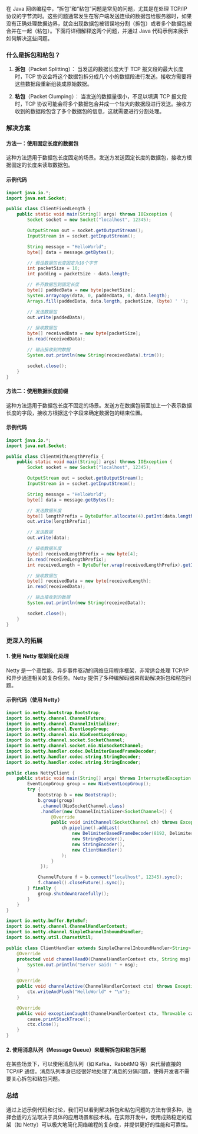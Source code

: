 在 Java 网络编程中，“拆包”和“粘包”问题是常见的问题，尤其是在处理 TCP/IP 协议的字节流时。这些问题通常发生在客户端发送连续的数据包给服务器时，如果没有正确处理数据边界，就会出现数据包被错误地分割（拆包）或者多个数据包被合并在一起（粘包）。下面将详细解释这两个问题，并通过 Java 代码示例来展示如何解决这些问题。

### 什么是拆包和粘包？

1. **拆包**（Packet Splitting）：
   当发送的数据长度大于 TCP 报文段的最大长度时，TCP 协议会将这个数据包拆分成几个小的数据段进行发送。接收方需要将这些数据段重新组装成原始数据。

2. **粘包**（Packet Clumping）：
   当发送的数据量很小，不足以填满 TCP 报文段时，TCP 协议可能会将多个数据包合并成一个较大的数据段进行发送。接收方收到的数据段包含了多个数据包的信息，这就需要进行分割处理。

### 解决方案

#### 方法一：使用固定长度的数据包

这种方法适用于数据包长度固定的场景。发送方发送固定长度的数据包，接收方根据固定的长度来读取数据包。

#### 示例代码

```java
import java.io.*;
import java.net.Socket;

public class ClientFixedLength {
    public static void main(String[] args) throws IOException {
        Socket socket = new Socket("localhost", 12345);

        OutputStream out = socket.getOutputStream();
        InputStream in = socket.getInputStream();

        String message = "HelloWorld";
        byte[] data = message.getBytes();

        // 假设数据包长度固定为10个字节
        int packetSize = 10;
        int padding = packetSize - data.length;

        // 补齐数据包到固定长度
        byte[] paddedData = new byte[packetSize];
        System.arraycopy(data, 0, paddedData, 0, data.length);
        Arrays.fill(paddedData, data.length, packetSize, (byte) ' ');

        // 发送数据包
        out.write(paddedData);

        // 接收数据包
        byte[] receivedData = new byte[packetSize];
        in.read(receivedData);

        // 输出接收到的数据
        System.out.println(new String(receivedData).trim());

        socket.close();
    }
}
```

#### 方法二：使用数据长度前缀

这种方法适用于数据包长度不固定的场景。发送方在数据包前面加上一个表示数据长度的字段，接收方根据这个字段来确定数据包的结束位置。

#### 示例代码

```java
import java.io.*;
import java.net.Socket;

public class ClientWithLengthPrefix {
    public static void main(String[] args) throws IOException {
        Socket socket = new Socket("localhost", 12345);

        OutputStream out = socket.getOutputStream();
        InputStream in = socket.getInputStream();

        String message = "HelloWorld";
        byte[] data = message.getBytes();

        // 发送数据长度
        byte[] lengthPrefix = ByteBuffer.allocate(4).putInt(data.length).array();
        out.write(lengthPrefix);

        // 发送数据
        out.write(data);

        // 接收数据长度
        byte[] receivedLengthPrefix = new byte[4];
        in.read(receivedLengthPrefix);
        int receivedLength = ByteBuffer.wrap(receivedLengthPrefix).getInt();

        // 接收数据包
        byte[] receivedData = new byte[receivedLength];
        in.read(receivedData);

        // 输出接收到的数据
        System.out.println(new String(receivedData));

        socket.close();
    }
}
```

### 更深入的拓展

#### 1. 使用 Netty 框架简化处理

Netty 是一个高性能、异步事件驱动的网络应用程序框架，非常适合处理 TCP/IP 和异步通道相关的复杂任务。Netty 提供了多种编解码器来帮助解决拆包和粘包问题。

#### 示例代码（使用 Netty）

```java
import io.netty.bootstrap.Bootstrap;
import io.netty.channel.ChannelFuture;
import io.netty.channel.ChannelInitializer;
import io.netty.channel.EventLoopGroup;
import io.netty.channel.nio.NioEventLoopGroup;
import io.netty.channel.socket.SocketChannel;
import io.netty.channel.socket.nio.NioSocketChannel;
import io.netty.handler.codec.DelimiterBasedFrameDecoder;
import io.netty.handler.codec.string.StringDecoder;
import io.netty.handler.codec.string.StringEncoder;

public class NettyClient {
    public static void main(String[] args) throws InterruptedException {
        EventLoopGroup group = new NioEventLoopGroup();
        try {
            Bootstrap b = new Bootstrap();
            b.group(group)
             .channel(NioSocketChannel.class)
             .handler(new ChannelInitializer<SocketChannel>() {
                 @Override
                 public void initChannel(SocketChannel ch) throws Exception {
                     ch.pipeline().addLast(
                         new DelimiterBasedFrameDecoder(8192, Delimiters.lineDelimiter()),
                         new StringDecoder(),
                         new StringEncoder(),
                         new ClientHandler()
                     );
                 }
             });

            ChannelFuture f = b.connect("localhost", 12345).sync();
            f.channel().closeFuture().sync();
        } finally {
            group.shutdownGracefully();
        }
    }
}

import io.netty.buffer.ByteBuf;
import io.netty.channel.ChannelHandlerContext;
import io.netty.channel.SimpleChannelInboundHandler;
import io.netty.util.CharsetUtil;

public class ClientHandler extends SimpleChannelInboundHandler<String> {
    @Override
    protected void channelRead0(ChannelHandlerContext ctx, String msg) throws Exception {
        System.out.println("Server said: " + msg);
    }

    @Override
    public void channelActive(ChannelHandlerContext ctx) throws Exception {
        ctx.writeAndFlush("HelloWorld" + "\n");
    }

    @Override
    public void exceptionCaught(ChannelHandlerContext ctx, Throwable cause) {
        cause.printStackTrace();
        ctx.close();
    }
}
```

#### 2. 使用消息队列（Message Queue）来缓解拆包和粘包问题

在某些场景下，可以使用消息队列（如 Kafka、RabbitMQ 等）来代替直接的 TCP/IP 通信。消息队列本身已经很好地处理了消息的分隔问题，使得开发者不需要关心拆包和粘包问题。

### 总结

通过上述示例代码和讨论，我们可以看到解决拆包和粘包问题的方法有很多种，选择合适的方法取决于具体的应用场景和技术栈。在实际开发中，使用成熟稳定的框架（如 Netty）可以极大地简化网络编程的复杂度，并提供更好的性能和可靠性。
